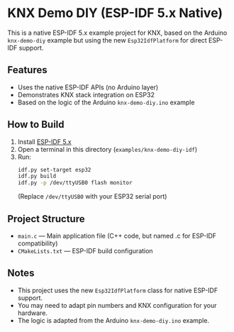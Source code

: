 # KNX Demo DIY (ESP-IDF 5.x Native)

This is a native ESP-IDF 5.x example project for KNX, based on the Arduino `knx-demo-diy` example but using the new `Esp32IdfPlatform` for direct ESP-IDF support.

## Features
- Uses the native ESP-IDF APIs (no Arduino layer)
- Demonstrates KNX stack integration on ESP32
- Based on the logic of the Arduino `knx-demo-diy.ino` example

## How to Build

1. Install [ESP-IDF 5.x](https://docs.espressif.com/projects/esp-idf/en/latest/esp32/get-started/)
2. Open a terminal in this directory (`examples/knx-demo-diy-idf`)
3. Run:
   ```sh
   idf.py set-target esp32
   idf.py build
   idf.py -p /dev/ttyUSB0 flash monitor
   ```
   (Replace `/dev/ttyUSB0` with your ESP32 serial port)

## Project Structure
- `main.c` — Main application file (C++ code, but named .c for ESP-IDF compatibility)
- `CMakeLists.txt` — ESP-IDF build configuration

## Notes
- This project uses the new `Esp32IdfPlatform` class for native ESP-IDF support.
- You may need to adapt pin numbers and KNX configuration for your hardware.
- The logic is adapted from the Arduino `knx-demo-diy.ino` example. 